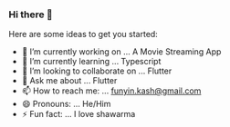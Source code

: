### Hi there 👋

Here are some ideas to get you started:

- 🔭 I’m currently working on ... A Movie Streaming App
- 🌱 I’m currently learning ... Typescript
- 👯 I’m looking to collaborate on ... Flutter
- 💬 Ask me about ... Flutter
- 📫 How to reach me: ... funyin.kash@gmail.com
- 😄 Pronouns: ... He/Him
- ⚡ Fun fact: ... I love shawarma
